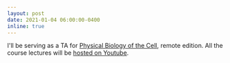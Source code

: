 ```yaml
---
layout: post
date: 2021-01-04 06:00:00-0400
inline: true
---
```


I'll be serving as a TA for [Physical Biology of the Cell](http://www.rpgroup.caltech.edu/aph161/),
remote edition. All the course lectures will be [hosted on Youtube](https://www.youtube.com/channel/UCnYEe45w6F4G3AEYCyNHMWg/videos).
